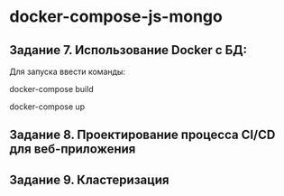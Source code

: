 # docker-compose-js-mongo

## Задание 7. Использование Docker с БД:
 
Для запуска ввести команды: 

docker-compose build

docker-compose up

## Задание 8. Проектирование процесса CI/CD для веб-приложения



## Задание 9. Кластеризация

